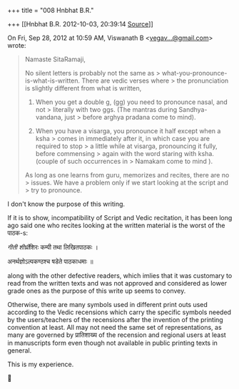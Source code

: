 +++
title = "008 Hnbhat B.R."

+++
[[Hnbhat B.R.	2012-10-03, 20:39:14 [Source](https://groups.google.com/g/samskrita/c/Q-LHtI-pig8)]]



On Fri, Sep 28, 2012 at 10:59 AM, Viswanath B \<[vegav...@gmail.com]()\> wrote:  

> Namaste SitaRamaji,  
>   
> No silent letters is probably not the same as > what-you-pronounce-is-what-is-written. There are vedic verses where > the pronunciation is slightly different from what is written,  
>   
> 1. When you get a double g, (gg) you need to pronounce nasal, and not > literally with two ggs. (The mantras during Sandhya-vandana, just > before arghya pradana come to mind).  
>   
> 2. When you have a visarga, you pronounce it half except when a ksha > comes in immediately after it, in which case you are required to stop > a little while at visarga, pronouncing it fully, before commensing > again with the word staring with ksha. (couple of such occurrences in > Namakam come to mind ).  
>   
> As long as one learns from guru, memorizes and recites, there are no > issues. We have a problem only if we start looking at the script and > try to pronounce.  
>   

  

  

I don't know the purpose of this writing.

  

If it is to show, incompatibility of Script and Vedic recitation, it has been long ago said one who recites looking at the written material is the worst of the पाठक-s:

  

*गीती शीघ्री*शिरः कम्पी तथा लिखितपाठकः ।

अनर्थज्ञोऽल्पकण्ठश्च षडेते पाठकाधमाः ॥

  

along with the other defective readers, which imlies that it was customary to read from the written texts and was not approved and considered as lower grade ones as the purpose of this write up seems to convey.

  

Otherwise, there are many symbols used in different print outs used according to the Vedic recensions which carry the specific symbols needed by the users/teachers of the recensions after the invention of the printing convention at least. All may not need the same set of representations, as many are governed by प्रातिशाख्य of the recension and regional users at least in manuscripts form even though not available in public printing texts in general. 

  

This is my experience.

  





